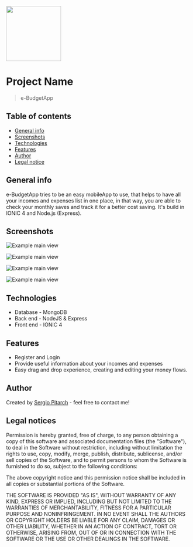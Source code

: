 

<img src="https://res.cloudinary.com/dzj7gaftg/image/upload/v1586337654/api/logo-pge_s1exnz.jpg" height="150">

# Project Name
> e-BudgetApp

## Table of contents
* [General info](#general-info)
* [Screenshots](#screenshots)
* [Technologies](#technologies)
* [Features](#features)
* [Author](#author)
* [Legal notice](#legalnotice)

## General info
e-BudgetApp tries to be an easy mobileApp to use, that helps to have all your incomes and expenses list in one place, in that way, you are able to check your monthly saves and track it for a better cost saving. It's build in IONIC 4 and Node.js (Express).

## Screenshots
![Example main view](https://res.cloudinary.com/dzj7gaftg/image/upload/v1586337264/api/main-pge_qxpv0b.jpg)

![Example main view](https://res.cloudinary.com/dzj7gaftg/image/upload/v1586337280/api/login-pge_q02fjq.jpg)

![Example main view](https://res.cloudinary.com/dzj7gaftg/image/upload/v1586429095/api/dragfirst-pge_fvfpxu.jpg)

![Example main view](https://res.cloudinary.com/dzj7gaftg/image/upload/v1586429028/api/drag-pge_izch3t.jpg)

## Technologies
* Database - MongoDB
* Back end - NodeJS & Express 
* Front end - IONIC 4

## Features
* Register and Login
* Provide useful information about your incomes and expenses
* Easy drag and drop experience, creating and editing your money flows.

## Author
Created by [Sergio Pitarch](https://www.linkedin.com/in/sergiopitarchmillet) - feel free to contact me!

## Legal notices

Permission is hereby granted, free of charge, to any person obtaining a copy
of this software and associated documentation files (the "Software"), to deal
in the Software without restriction, including without limitation the rights
to use, copy, modify, merge, publish, distribute, sublicense, and/or sell
copies of the Software, and to permit persons to whom the Software is
furnished to do so, subject to the following conditions:

The above copyright notice and this permission notice shall be included in all
copies or substantial portions of the Software.

THE SOFTWARE IS PROVIDED "AS IS", WITHOUT WARRANTY OF ANY KIND, EXPRESS OR
IMPLIED, INCLUDING BUT NOT LIMITED TO THE WARRANTIES OF MERCHANTABILITY,
FITNESS FOR A PARTICULAR PURPOSE AND NONINFRINGEMENT. IN NO EVENT SHALL THE
AUTHORS OR COPYRIGHT HOLDERS BE LIABLE FOR ANY CLAIM, DAMAGES OR OTHER
LIABILITY, WHETHER IN AN ACTION OF CONTRACT, TORT OR OTHERWISE, ARISING FROM,
OUT OF OR IN CONNECTION WITH THE SOFTWARE OR THE USE OR OTHER DEALINGS IN THE
SOFTWARE.
